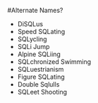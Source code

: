 #Alternate Names?
* DiSQLus
* Speed SQLating
* SQLycling
* SQLi Jump
* Alpine SQLiing
* SQLchronized Swimming
* SQLuestrianism
* Figure SQLating
* Double Sqlulls
* SQLeet Shooting
